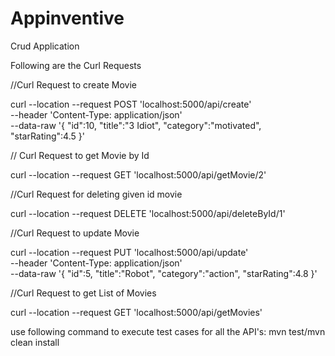 # Appinventive
Crud Application

Following are the Curl Requests

//Curl Request to create Movie

curl --location --request POST 'localhost:5000/api/create' \
--header 'Content-Type: application/json' \
--data-raw '{
    "id":10,
    "title":"3 Idiot",
    "category":"motivated",
    "starRating":4.5
}'

// Curl Request to get Movie by Id

curl --location --request GET 'localhost:5000/api/getMovie/2'

//Curl Request for deleting given id movie 

curl --location --request DELETE 'localhost:5000/api/deleteById/1'

//Curl Request to update Movie

curl --location --request PUT 'localhost:5000/api/update' \
--header 'Content-Type: application/json' \
--data-raw '{
    "id":5,
    "title":"Robot",
    "category":"action",
    "starRating":4.8
}'

//Curl Request to get List of Movies

curl --location --request GET 'localhost:5000/api/getMovies'

use following command to execute test cases for all the API's:
mvn test/mvn clean install
